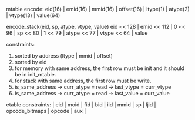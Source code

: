 mtable
encode:
eid(16) | emid(16) | mmid(16) | offset(16) | ltype(1) | atype(2) | vtype(13) | value(64)

encode_stack(eid, sp, atype, vtype, value)
eid << 128 | emid << 112 | 0 << 96 | sp << 80 | 1 << 79 | atype << 77 | vtype << 64 | value

constraints:
1. sorted by address (ltype | mmid | offset)
2. sorted by eid
3. for memory with same address, the first row must be 
init and it should be in init_mtable.
4. for stack with same address, the first row must be write.
5. is_same_address -> curr_atype = read -> last_vtype = curr_vtype
6. is_same_address -> curr_atype = read -> last_value = curr_value


etable constraints:
| eid | moid | fid | bid | iid | mmid | sp | ljid | opcode_bitmaps | opcode | aux |
